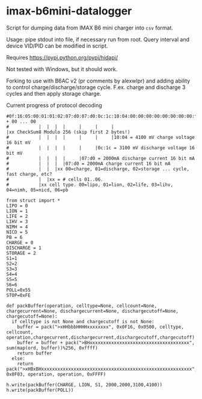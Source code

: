# imax-b6mini-datalogger
Script for dumping data from IMAX B6 mini charger into `csv` format.

Usage: pipe stdout into file, if necessary run from root. Query interval and device VID/PID can be modified in script.

Requires https://pypi.python.org/pypi/hidapi/

Not tested with Windows, but it should work.

Forking to use with B6AC v2 (pr comments by alexwlpr) and adding ability to control charge/discharge/storage cycle. F.ex. charge and discharge 3 cycles and then apply storage charge.

Current progress of protocol decoding
```
#0f:16:05:00:01:01:02:07:d0:07:d0:0c:1c:10:04:00:00:00:00:00:00:00:00:f3:ff:ff + 00 ... 00
#           |  |  |  |     |     |     |                             |xx CheckSum8 Modulo 256 (skip first 2 bytes!)
#           |  |  |  |     |     |     |10:04 = 4100 mV charge voltage 16 bit mV
#           |  |  |  |     |     |0c:1c = 3100 mV discharge voltage 16 bit mV
#           |  |  |  |     |07:d0 = 2000mA discharge current 16 bit mA
#           |  |  |  |07:d0 = 2000mA charge current 16 bit mA
#           |  |  |xx 00=charge, 01=discharge, 02=storage ... cycle, fast charge, etc?
#           |  |xx = # cells 01..06.    
#           |xx cell type. 00=lipo, 01=lion, 02=life, 03=lihv, 04=nimh, 05=nicd, 06=pb
```

```
from struct import *
LIPO = 0
LION = 1
LIFE = 2
LIHV = 3
NIMH = 4
NICD = 5
PB = 6
CHARGE = 0
DISCHARGE = 1
STORAGE = 2
S1=1
S2=2
S3=3
S4=4
S5=5
S6=6
POLL=0x55
STOP=0xFE

def packBuffer(operation, celltype=None, cellcount=None, chargecurrent=None, dischargecurrent=None, dischargecutoff=None, chargecutoff=None):
  if celltype is not None and chargecutoff is not None:
    buffer = pack(">xHHbbbHHHHxxxxxxxx", 0x0F16, 0x0500, celltype, cellcount, operation,chargecurrent,dischargecurrent,dischargecutoff,chargecutoff)
    buffer = buffer + pack(">BHxxxxxxxxxxxxxxxxxxxxxxxxxxxxxxxxxxxxx", sum(map(ord, buffer))%256, 0xffff)
    return buffer
  else:
    return pack(">xHBxBHxxxxxxxxxxxxxxxxxxxxxxxxxxxxxxxxxxxxxxxxxxxxxxxxxxxxxxxx", 0x0F03, operation, operation, 0xFFFF)
    
h.write(packBuffer(CHARGE, LION, S1, 2000,2000,3100,4100))
h.write(packBuffer(POLL))
```
